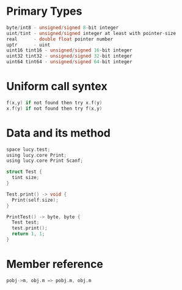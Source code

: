 
# Primary Types
```c
byte/int8 - unsigned/signed 8-bit integer
uint/tint - unsigned/signed integer at least with pointer-size
real      - double float pointer number
uptr      - uint
uint16 tint16 - unsigned/signed 16-bit integer
uint32 tint32 - unsigned/signed 32-bit integer
uint64 tint64 - unsigned/signed 64-bit integer
```

# Uniform call syntex
```c
f(x,y) if not found then try x.f(y)
x.f(y) if not found then try f(x,y) 
```

# Data and its method
```c
space lucy.test;
using lucy.core Print;
using lucy.core Print Scanf;

struct Test {
  tint size;
}

Test.print() -> void {
  Print(self.size);
}

PrintTest() -> byte, byte {
  Test test;
  test.print();
  return 1, 1;
}
```

# Member reference 
```c
pobj->m, obj.m => pobj.m, obj.m
```
